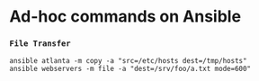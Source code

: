 # Ad-hoc commands on Ansible

### `File Transfer`
```
ansible atlanta -m copy -a "src=/etc/hosts dest=/tmp/hosts"
ansible webservers -m file -a "dest=/srv/foo/a.txt mode=600"
```
